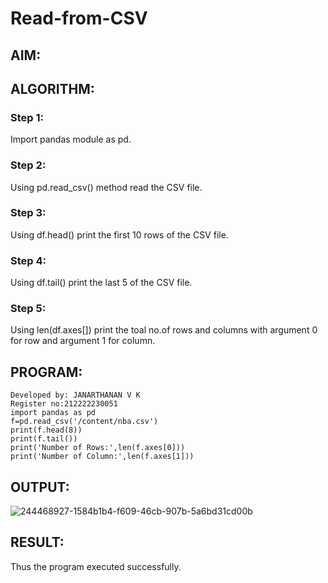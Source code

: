 # Read-from-CSV

## AIM:

## ALGORITHM:
### Step 1:
Import pandas module as pd.

### Step 2:
Using pd.read_csv() method read the CSV file.

### Step 3:
Using df.head() print the first 10 rows of the CSV file.

### Step 4:
Using df.tail() print the last 5 of the CSV file.

### Step 5:
Using len(df.axes[]) print the toal no.of rows and columns with argument 0 for row and argument 1 for column.

## PROGRAM:
```
Developed by: JANARTHANAN V K
Register no:212222230051
import pandas as pd
f=pd.read_csv('/content/nba.csv')
print(f.head(8))
print(f.tail())
print('Number of Rows:',len(f.axes[0]))
print('Number of Column:',len(f.axes[1]))
```
## OUTPUT:
![244468927-1584b1b4-f609-46cb-907b-5a6bd31cd00b](https://github.com/Janarthanan2/Read-from-CSV/assets/119393515/8e6f9797-e512-418b-90ff-b36c0cef8396)

## RESULT:
Thus the program executed successfully.

